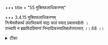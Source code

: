 +++
title = "55 मुक्तिफलाधिकरणम्"

+++
3.4.15 मुक्तिफलाधिकरणम्  
निःश्रेयसैकार्थं उपास्तिकर्म सद्यः फलं स्यात् प्रबलत्वहेतोः ।  
तच्चापि न ब्रह्मविदग्रिमाणां निन्दादिकस्यातिबलोत्तरत्वात् ।। 68 ।।

<details><summary>टीका</summary>

3.4.15 मुक्तिफलाधिकरणम् The prima facie view is : meditation performed with a view to attain liberation would bring forth its result immediately, as it is powerful. This view is wrong. Even in this case there is chance of obstruction owing to offences formerly committed against the knowers of Brahman.
</details>

